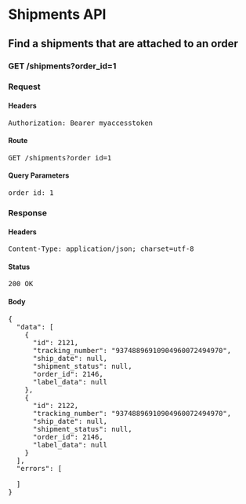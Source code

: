 # Shipments API

## Find a shipments that are attached to an order

### GET /shipments?order_id=1
### Request

#### Headers

<pre>Authorization: Bearer myaccesstoken</pre>

#### Route

<pre>GET /shipments?order_id=1</pre>

#### Query Parameters

<pre>order_id: 1</pre>

### Response

#### Headers

<pre>Content-Type: application/json; charset=utf-8</pre>

#### Status

<pre>200 OK</pre>

#### Body

<pre>{
  "data": [
    {
      "id": 2121,
      "tracking_number": "93748896910904960072494970",
      "ship_date": null,
      "shipment_status": null,
      "order_id": 2146,
      "label_data": null
    },
    {
      "id": 2122,
      "tracking_number": "93748896910904960072494970",
      "ship_date": null,
      "shipment_status": null,
      "order_id": 2146,
      "label_data": null
    }
  ],
  "errors": [

  ]
}</pre>
